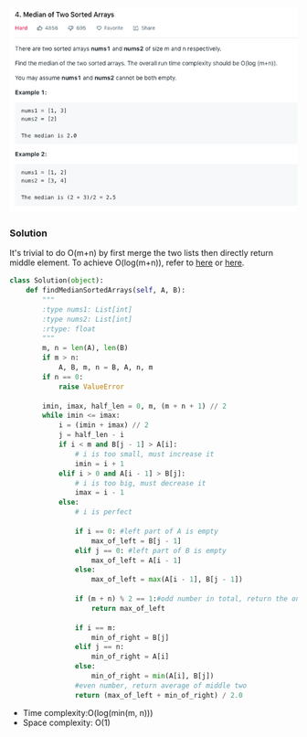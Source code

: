 ![](../images/4.png)
### Solution
It's trivial to do O(m+n) by first merge the two lists then directly return middle element.
To achieve O(log(m+n)), refer to [here](https://leetcode.com/problems/median-of-two-sorted-arrays/solution/) or [here](https://leetcode.com/problems/median-of-two-sorted-arrays/discuss/2481/Share-my-O(log(min(mn)))-solution-with-explanation).
```python
class Solution(object):
    def findMedianSortedArrays(self, A, B):
        """
        :type nums1: List[int]
        :type nums2: List[int]
        :rtype: float
        """
        m, n = len(A), len(B)
        if m > n:
            A, B, m, n = B, A, n, m
        if n == 0:
            raise ValueError

        imin, imax, half_len = 0, m, (m + n + 1) // 2
        while imin <= imax:
            i = (imin + imax) // 2
            j = half_len - i
            if i < m and B[j - 1] > A[i]:
                # i is too small, must increase it
                imin = i + 1
            elif i > 0 and A[i - 1] > B[j]:
                # i is too big, must decrease it
                imax = i - 1
            else:
                # i is perfect

                if i == 0: #left part of A is empty
                    max_of_left = B[j - 1]
                elif j == 0: #left part of B is empty
                    max_of_left = A[i - 1]
                else:
                    max_of_left = max(A[i - 1], B[j - 1])

                if (m + n) % 2 == 1:#odd number in total, return the one in the very middle
                    return max_of_left

                if i == m:
                    min_of_right = B[j]
                elif j == n:
                    min_of_right = A[i]
                else:
                    min_of_right = min(A[i], B[j])
                #even number, return average of middle two
                return (max_of_left + min_of_right) / 2.0
```
+ Time complexity:O(log(min(m, n)))
+ Space complexity: O(1)